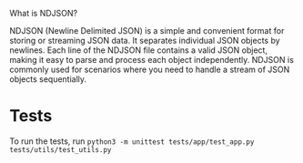 What is NDJSON?

NDJSON (Newline Delimited JSON) is a simple and convenient format for storing or streaming JSON data. It separates individual JSON objects by newlines. Each line of the NDJSON file contains a valid JSON object, making it easy to parse and process each object independently. NDJSON is commonly used for scenarios where you need to handle a stream of JSON objects sequentially.

# Tests
To run the tests, run `python3 -m unittest tests/app/test_app.py tests/utils/test_utils.py`
